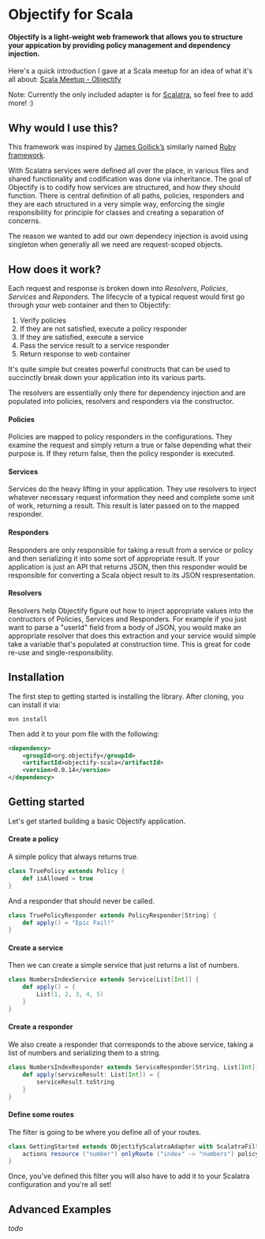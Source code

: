 # Objectify for Scala

#### Objectify is a light-weight web framework that allows you to structure your appication by providing policy management and dependency injection.

Here's a quick introduction I gave at a Scala meetup for an idea of what it's all about: [Scala Meetup - Objectify](http://www.slideshare.net/artgon/scala-meetup-objectify-15072182)

Note: Currently the only included adapter is for [Scalatra](http://www.scalatra.org/), so feel free to add more! :)

## Why would I use this?

This framework was inspired by [James Gollick’s](http://jamesgolick.com/) similarly named [Ruby framework](https://github.com/bitlove/objectify).

With Scalatra services were defined all over the place, in various files and shared functionality
and codification was done via inheritance. The goal of Objectify is to codify how services are
structured, and how they should function. There is central definition of all paths, policies, responders and
 they are each structured in a very simple way, enforcing the single responsibility for principle for classes
 and creating a separation of concerns.

The reason we wanted to add our own dependecy injection is avoid using singleton when generally all we need
are request-scoped objects.

## How does it work?

Each request and response is broken down into *Resolvers*, *Policies*, *Services* and *Reponders*. The lifecycle of a
typical request would first go through your web container and then to Objectify:

1. Verify policies
2. If they are not satisfied, execute a policy responder
3. If they are satisfied, execute a service
4. Pass the service result to a service responder
5. Return response to web container

It's quite simple but creates powerful constructs that can be used to succinctly break down your application into
its various parts.

The resolvers are essentially only there for dependency injection and are populated into policies, resolvers and
responders via the constructor.

#### Policies

Policies are mapped to policy responders in the configurations. They examine the request and simply return a true or
false depending what their purpose is. If they return false, then the policy responder is executed.

#### Services

Services do the heavy lifting in your application. They use resolvers to inject whatever necessary request information
they need and complete some unit of work, returning a result. This result is later passed on to the mapped responder.

#### Responders

Responders are only responsible for taking a result from a service or policy and then serializing it into some sort of
appropriate result. If your application is just an API that returns JSON, then this responder would be responsible for
converting a Scala object result to its JSON respresentation.

#### Resolvers

Resolvers help Objectify figure out how to inject appropriate values into the contructors of Policies, Services and
Responders. For example if you just want to parse a "userId" field from a body of JSON, you would make an appropriate
resolver that does this extraction and your service would simple take a variable that's populated at construction time.
This is great for code re-use and single-responsibility.

## Installation

The first step to getting started is installing the library. After cloning, you can install it via:

`mvn install`

Then add it to your pom file with the following:

```xml
<dependency>
    <groupId>org.objectify</groupId>
    <artifactId>objectify-scala</artifactId>
    <version>0.0.14</version>
</dependency>
```

## Getting started

Let's get started building a basic Objectify application.

#### Create a policy

A simple policy that always returns true.

```scala
class TruePolicy extends Policy {
    def isAllowed = true
}
```

And a responder that should never be called.

```scala
class TruePolicyResponder extends PolicyResponder[String] {
    def apply() = "Epic Fail!"
}
```

#### Create a service

Then we can create a simple service that just returns a list of numbers.

```scala
class NumbersIndexService extends Service[List[Int]] {
    def apply() = {
        List(1, 2, 3, 4, 5)
    }
}
```

#### Create a responder

We also create a responder that corresponds to the above service, taking a list of numbers and serializing them to a string.

```scala
class NumbersIndexResponder extends ServiceResponder[String, List[Int]] {
    def apply(serviceResult: List[Int]) = {
        serviceResult.toString
    }
}
```

#### Define some routes

The filter is going to be where you define all of your routes.

```scala
class GettingStarted extends ObjectifyScalatraAdapter with ScalatraFilter {
    actions resource ("number") onlyRoute ("index" -> "numbers") policy ~:[TruePolicy] -> ~:[TruePolicyResponder]
}
```

Once, you've defined this filter you will also have to add it to your Scalatra configuration and you're all set!

## Advanced Examples

_todo_



